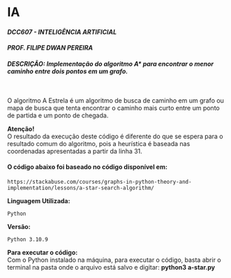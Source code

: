 # IA
 
#### _DCC607 - INTELIGÊNCIA ARTIFICIAL_
#### _PROF. FILIPE DWAN PEREIRA_
#### _DESCRIÇÃO: Implementação do algoritmo A* para encontrar o menor caminho entre dois pontos em um grafo._ 
<br>

O algoritmo A Estrela é um algoritmo de busca de caminho em um grafo ou mapa de busca que tenta encontrar o caminho mais curto entre um ponto de partida e um ponto de chegada.

__Atenção!__ <br>
O resultado da execução deste código é diferente do que se espera para o resultado comum do algoritmo, pois a heurística é baseada nas coordenadas apresentadas a partir da linha 31.
<br>

#### __O código abaixo foi baseado no código disponível em:__ 
    https://stackabuse.com/courses/graphs-in-python-theory-and-implementation/lessons/a-star-search-algorithm/

__Linguagem Utilizada:__

    Python  

__Versão:__ 

    Python 3.10.9

__Para executar o código:__ <br>
Com o Python instalado na máquina, para executar o código, basta abrir o terminal na pasta onde o arquivo está salvo e digitar:  __python3 a-star.py__